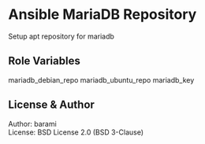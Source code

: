Ansible MariaDB Repository
=========

Setup apt repository for mariadb

Role Variables
--------------

mariadb_debian_repo
mariadb_ubuntu_repo
mariadb_key

License & Author
-------

Author: barami\
License: BSD License 2.0 (BSD 3-Clause)
